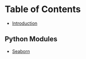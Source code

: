 # Table of Contents

-   [Introduction](README.md)

## Python Modules

-   [Seaborn](python_modules/sns.md)
